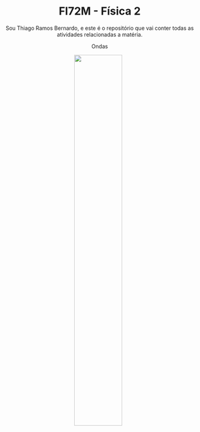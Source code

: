 <h1 align=center> FI72M - Física 2 </h1>

<p align=center>
Sou Thiago Ramos Bernardo, e este é o repositório que vai conter todas as atividades relacionadas a matéria.
</p>

<div align="center">
    <p>Ondas<p>
    <img width="50%" src="https://upload.wikimedia.org/wikipedia/commons/7/7d/Standing_wave_2.gif" />
  &nbsp;
</div>
